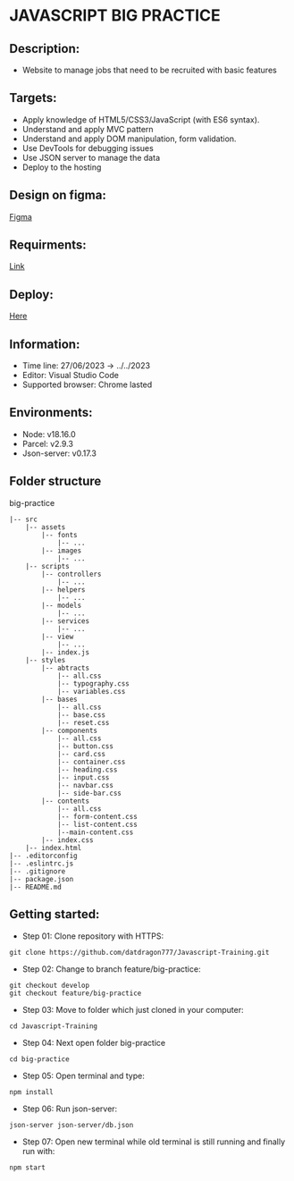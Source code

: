 # JAVASCRIPT BIG PRACTICE #

## Description: ##
- Website to manage jobs that need to be recruited with basic features

## Targets: ##
- Apply knowledge of HTML5/CSS3/JavaScript (with ES6 syntax).
- Understand and apply MVC pattern
- Understand and apply DOM manipulation, form validation.
- Use DevTools for debugging issues
- Use JSON server to manage the data
- Deploy to the hosting

## Design on figma: ##
[Figma](https://www.figma.com/file/956iRedkZ2dyc8zaC5UyzJ/Free-HR-Management-Dashboard-UI-Kit-(Community)?node-id=0%3A1&mode=dev)

## Requirments: ##
[Link](https://docs.google.com/document/d/1LQBzvdZADZi4jeqBcISl957o7EWoNlI1t7eGpapZQMc/edit?usp=sharing)

## Deploy: ##
[Here]()

## Information: ##
- Time line: 27/06/2023 -> ../../2023
- Editor: Visual Studio Code
- Supported browser: Chrome lasted

## Environments: ##
- Node: v18.16.0
- Parcel: v2.9.3
- Json-server: v0.17.3

## Folder structure ##
big-practice
~~~
|-- src
    |-- assets
        |-- fonts
            |-- ...
        |-- images
            |-- ...
    |-- scripts
        |-- controllers
            |-- ...
        |-- helpers
            |-- ...
        |-- models
            |-- ...
        |-- services
            |-- ...
        |-- view
            |-- ...
        |-- index.js
    |-- styles
        |-- abtracts
            |-- all.css
            |-- typography.css
            |-- variables.css
        |-- bases
            |-- all.css
            |-- base.css
            |-- reset.css
        |-- components
            |-- all.css
            |-- button.css
            |-- card.css
            |-- container.css
            |-- heading.css
            |-- input.css
            |-- navbar.css
            |-- side-bar.css
        |-- contents
            |-- all.css
            |-- form-content.css
            |-- list-content.css
            |--main-content.css
        |-- index.css
    |-- index.html
|-- .editorconfig
|-- .eslintrc.js
|-- .gitignore
|-- package.json
|-- README.md
~~~


## Getting started:
- Step 01: Clone repository with HTTPS:
~~~
git clone https://github.com/datdragon777/Javascript-Training.git
~~~
- Step 02: Change to branch feature/big-practice:
~~~
git checkout develop
git checkout feature/big-practice
~~~
- Step 03: Move to folder which just cloned in your computer:
~~~
cd Javascript-Training
~~~
- Step 04: Next open folder big-practice
~~~
cd big-practice
~~~
- Step 05: Open terminal and type:
~~~
npm install
~~~
- Step 06: Run json-server:
~~~
json-server json-server/db.json
~~~
- Step 07: Open new terminal while old terminal is still running and finally run with:
~~~
npm start
~~~
